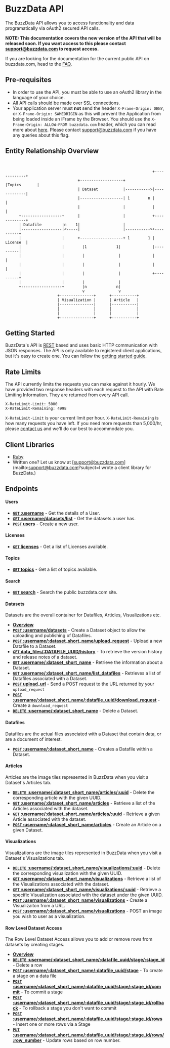 BuzzData API
============

The BuzzData API allows you to access functionality and data programatically via oAuth2 secured API calls. 

**NOTE: This documentation covers the new version of the API that will be released soon. If you want access to this
    please contact [support@buzzdata.com](mailto:support@buzzdata.com) to request access.**

If you are looking for the documentation for the current public API on buzzdata.com, head to the [FAQ](http://buzzdata.com/faq/api).

## Pre-requisites

- In order to use the API, you must be able to use an oAuth2 library in the language of your choice.
- All API calls should be made over SSL connections.
- Your application server must **not** send the header `X-Frame-Origin: DENY`, or `X-Frame-Origin: SAMEORIGIN` as this will prevent the 
Application from being loaded inside an iFrame by the Browser. You should use the `X-Frame-Origin: ALLOW-FROM buzzdata.com` header, which you can
read more about [here](http://blogs.msdn.com/b/ieinternals/archive/2010/03/30/combating-clickjacking-with-x-frame-options.aspx). Please contact
[support@buzzdata.com](mailto:support@buzzdata.com) if you have any queries about this flag.

## Entity Relationship Overview
```


                                                                 +-------------+
                                +-------------------+            |Topics       |
                                | Dataset           |----------->|-------------|
                                |-------------------| 1        n |             |
                                |                   |            |             |
      +------------------+      |                   |            +-------------+
      | Datafile         |n    1|                   |
      |------------------|<-----|                   |----------->+----------+
      |                  |      +-------------------+ 1        1 | License  |
      |                  |        |1             1|              |----------|
      |                  |        |               |              |          |
      |                  |        |               |              |          |
      |                  |        |               |              +----------+
      |                  |        |               |
      +------------------+        |n             n|
                                  v               v
                       +---------------+      +-----------+
                       | Visualization |      | Article   |
                       |---------------|      |-----------|
                       |               |      |           |
                       |               |      |           |
                       +---------------+      +-----------+
```

## Getting Started

BuzzData's API is [REST](http://en.wikipedia.org/wiki/Representational_State_Transfer) based and uses basic HTTP communication with JSON responses. The API is only available to registered client applications, but it's easy to create one. You can follow the [getting started guide](https://github.com/buzzdata/api-docs/blob/master/gettingstarted/overview.md). 

## Rate Limits

The API currently limits the requests you can make against it hourly. We have provided two response headers with each request to the API with Rate Limiting Information. They are returned from every API call.

    X-RateLimit-Limit: 5000
    X-RateLimit-Remaining: 4998

`X-RateLimit-Limit` is your current limit per hour. `X-RateLimit-Remaining` is how many requests you have left. If you need more requests than 5,000/hr, please [contact us](mailto:support@buzzdata.com) and we'll do our best to accommodate you.

## Client Libraries

- [Ruby](https://github.com/buzzdata/buzzdata_client)
- Written one? Let us know at [support@buzzdata.com](mailto:support@buzzdata.com?subject=I wrote a client library for BuzzData.)

## Endpoints

#### Users

- **[<code>GET</code> :username](https://github.com/buzzdata/api-docs/blob/master/endpoints/users/GET_username.md)** - Get the details of a User.
- **[<code>GET</code> :username/datasets/list](https://github.com/buzzdata/api-docs/blob/master/endpoints/users/GET_username_datasets_list.md)** - Get the datasets a user has.
- **[<code>POST</code> users](https://github.com/buzzdata/api-docs/blob/master/endpoints/users/POST_users.md)** - Create a new user.

#### Licenses

- **[<code>GET</code> licenses](https://github.com/buzzdata/api-docs/blob/master/endpoints/licenses/GET_licenses.md)** - Get a list of Licenses available.

#### Topics

- **[<code>GET</code> topics](https://github.com/buzzdata/api-docs/blob/master/endpoints/topics/GET_topics.md)** - Get a list of topics available. 

#### Search

- **[<code>GET</code> search](https://github.com/buzzdata/api-docs/blob/master/endpoints/search/GET_search.md)** - Search the public buzzdata.com site.

#### Datasets
Datasets are the overall container for Datafiles, Articles, Visualizations etc.

- **[Overview](https://github.com/buzzdata/api-docs/blob/master/endpoints/datasets/overview.md)**
- **[<code>POST</code> :username/datasets](https://github.com/buzzdata/api-docs/blob/master/endpoints/datasets/POST_username_datasets.md)** - Create a Dataset object to allow the uploading and publishing of Datafiles.
- **[<code>POST</code> :username/:dataset_short_name/upload_request](https://github.com/buzzdata/api-docs/blob/master/endpoints/datasets/POST_username_dataset_short_name_upload_request.md)** - Upload a new Datafile to a Dataset. 
- **[<code>GET</code> data_files/:DATAFILE_UUID/history](https://github.com/buzzdata/api-docs/blob/master/endpoints/datasets/GET_data_files_datafile_uuid_history.md)** - To retrieve the version history and release notes of a dataset.
- **[<code>GET</code> :username/:dataset_short_name](https://github.com/buzzdata/api-docs/blob/master/endpoints/datasets/GET_username_dataset_short_name.md)** - Retrieve the information about a Dataset.
- **[<code>GET</code> :username/:dataset_short_name/list_datafiles](https://github.com/buzzdata/api-docs/blob/master/endpoints/datasets/GET_username_dataset_short_name_list_datafiles.md)** - Retrieves a list of Datafiles associated with a Dataset.
- **[<code>POST</code> upload_url](https://github.com/buzzdata/api-docs/blob/master/endpoints/datasets/POST_upload_datafile_with_upload_code.md)** - Send a POST request to the URL returned by your `upload_request`
- **[<code>POST</code> :username/:dataset_short_name/:datafile_uuid/download_request](https://github.com/buzzdata/api-docs/blob/master/endpoints/datasets/POST_username_dataset_short_name_datafile_uuid_download_request.md)** - Create a `download_request`
- **[<code>DELETE</code> :username/:dataset_short_name](https://github.com/buzzdata/api-docs/blob/master/endpoints/datasets/DELETE_username_dataset_shortname.md)** - Delete a Dataset.

#### Datafiles
Datafiles are the actual files associated with a Dataset that contain data, or are a document of interest. 

- **[<code>POST</code> :username/:dataset_short_name](https://github.com/buzzdata/api-docs/blob/master/endpoints/datafiles/POST_username_dataset_short_name_create_datafile.md)** - Creates a Datafile within a Dataset.

#### Articles
Articles are the image tiles represented in BuzzData when you visit a Dataset's Articles tab.

- **[<code>DELETE</code> :username/:dataset_short_name/articles/:uuid](https://github.com/buzzdata/api-docs/blob/master/endpoints/articles/DELETE_username_dataset_articles_uuid.md)** - Delete the corresponding article with the given UUID.
- **[<code>GET</code> :username/:dataset_short_name/articles](https://github.com/buzzdata/api-docs/blob/master/endpoints/articles/GET_username_dataset_articles.md)** - Retrieve a list of the Articles associated with the dataset.
- **[<code>GET</code> :username/:dataset_short_name/articles/:uuid](https://github.com/buzzdata/api-docs/blob/master/endpoints/articles/GET_username_dataset_articles_uuid.md)** - Retrieve a given Article associated with the dataset.
- **[<code>POST</code> :username/:dataset_short_name/articles](https://github.com/buzzdata/api-docs/blob/master/endpoints/articles/POST_username_dataset_articles_url.md)** - Create an Article on a given Dataset.

#### Visualizations
Visualizations are the image tiles represented in BuzzData when you visit a Dataset's Visualizations tab.

- **[<code>DELETE</code> :username/:dataset_short_name/visualizations/:uuid](https://github.com/buzzdata/api-docs/blob/master/endpoints/visualizations/DELETE_username_dataset_visualization_uuid.md)** - Delete the corresponding visualization with the given UUID.
- **[<code>GET</code> :username/:dataset_short_name/visualizations](https://github.com/buzzdata/api-docs/blob/master/endpoints/visualizations/GET_username_dataset_visualizations.md)** - Retrieve a list of the Visualizations associated with the dataset.
- **[<code>GET</code> :username/:dataset_short_name/visualizations/:uuid](https://github.com/buzzdata/api-docs/blob/master/endpoints/visualizations/GET_username_dataset_visualizations_uuid.md)** - Retrieve a specific Visualization associated with the dataset under the given UUID.
- **[<code>POST</code> :username/:dataset_short_name/visualizations](https://github.com/buzzdata/api-docs/blob/master/endpoints/visualizations/POST_username_dataset_visualizations_url.md)** - Create a Visualizaiton from a URL.
- **[<code>POST</code> :username/:dataset_short_name/visualizations](https://github.com/buzzdata/api-docs/blob/master/endpoints/visualizations/POST_username_dataset_visualizations_image.md)** - POST an image you wish to user as a visualization.

#### Row Level Dataset Access
The Row Level Dataset Access allows you to add or remove rows from datasets by creating stages. 

- **[Overview](https://github.com/buzzdata/api-docs/blob/master/endpoints/row_level/overview.md)**
- **[<code>DELETE</code> :username/:dataset_short_name/:datafile_uuid/stage/:stage_id](https://github.com/buzzdata/api-docs/blob/master/endpoints/row_level/DELETE_username_dataset_short_name_datafile_uuid_stage_stage_id_rows_row_number.md)** - Delete a row
- **[<code>POST</code> :username/:dataset_short_name/:datafile_uuid/stage](https://github.com/buzzdata/api-docs/blob/master/endpoints/row_level/POST_username_dataset_short_name_datafile_uuid_stage.md)** - To create a stage on a data file
- **[<code>POST</code> :username/:dataset_short_name/:datafile_uuid/stage/:stage_id/commit](https://github.com/buzzdata/api-docs/blob/master/endpoints/row_level/POST_username_dataset_short_name_datafile_uuid_stage_stage_id_commit.md)** - To commit a stage
- **[<code>POST</code> :username/:dataset_short_name/:datafile_uuid/stage/:stage_id/rollback](https://github.com/buzzdata/api-docs/blob/master/endpoints/row_level/POST_username_dataset_short_name_datafile_uuid_stage_stage_id_rollback.md)** - To rollback a stage you don't want to commit
- **[<code>POST</code> :username/:dataset_short_name/:datafile_uuid/stage/:stage_id/rows](https://github.com/buzzdata/api-docs/blob/master/endpoints/row_level/POST_username_dataset_short_name_datafile_uuid_stage_stage_id_rows.md)** - Insert one or more rows via a Stage
- **[<code>PUT</code> :username/:dataset_short_name/:datafile_uuid/stage/:stage_id/rows/:row_number](https://github.com/buzzdata/api-docs/blob/master/endpoints/row_level/PUT_username_dataset_short_name_datafile_uuid_stage_stage_id_rows_row_number.md)** - Update rows based on row number.

